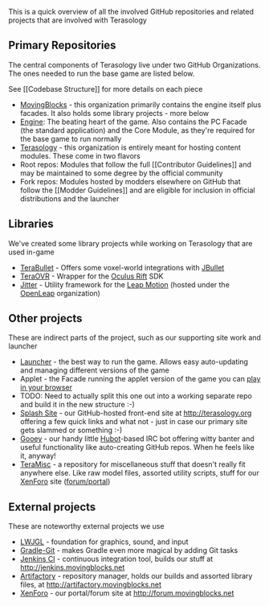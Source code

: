 This is a quick overview of all the involved GitHub repositories and related projects that are involved with Terasology

Primary Repositories
---------

The central components of Terasology live under two GitHub Organizations. The ones needed to run the base game are listed below.

See [[Codebase Structure]] for more details on each piece

* [MovingBlocks](https://github.com/MovingBlocks) - this organization primarily contains the engine itself plus facades. It also holds some library projects - more below
 * [Engine](https://github.com/MovingBlocks/Terasology): The beating heart of the game. Also contains the PC Facade (the standard application) and the Core Module, as they're required for the base game to run normally
* [Terasology](https://github.com/Terasology) - this organization is entirely meant for hosting content modules. These come in two flavors
 * Root repos: Modules that follow the full [[Contributor Guidelines]] and may be maintained to some degree by the official community
 * Fork repos: Modules hosted by modders elsewhere on GitHub that follow the [[Modder Guidelines]] and are eligible for inclusion in official distributions and the launcher

Libraries
---------

We've created some library projects while working on Terasology that are used in-game

* [TeraBullet](https://github.com/MovingBlocks/TeraBullet) - Offers some voxel-world integrations with [JBullet](http://jbullet.advel.cz)
* [TeraOVR](https://github.com/MovingBlocks/TeraOVR) - Wrapper for the [Oculus Rift](http://www.oculusvr.com) SDK
* [Jitter](https://github.com/openleap/jitter) - Utility framework for the [Leap Motion](https://www.leapmotion.com/) (hosted under the [OpenLeap](https://github.com/openleap) organization)

Other projects
---------

These are indirect parts of the project, such as our supporting site work and launcher

* [Launcher](https://github.com/MovingBlocks/TerasologyLauncher) - the best way to run the game. Allows easy auto-updating and managing different versions of the game
* Applet - the Facade running the applet version of the game you can [play in your browser](http://forum.movingblocks.net/pages/applet)
 * TODO: Need to actually split this one out into a working separate repo and build it in the new structure :-)
* [Splash Site](https://github.com/MovingBlocks/movingblocks.github.com) - our GitHub-hosted front-end site at http://terasology.org offering a few quick links and what not - just in case our primary site gets slammed or something :-)
* [Gooey](https://github.com/MovingBlocks/Gooey) - our handy little [Hubot](http://hubot.github.com/)-based IRC bot offering witty banter and useful functionality like auto-creating GitHub repos. When he feels like it, anyway!
* [TeraMisc](https://github.com/MovingBlocks/TeraMisc) - a repository for miscellaneous stuff that doesn't really fit  anywhere else. Like raw model files, assorted utility scripts, stuff for our [XenForo](http://xenforo.com) site ([forum/portal](http://forum.movingblocks.net))

External projects
---------

These are noteworthy external projects we use

* [LWJGL](http://lwjgl.org) - foundation for graphics, sound, and input
* [Gradle-Git](https://github.com/ajoberstar/gradle-git) - makes Gradle even more magical by adding Git tasks
* [Jenkins CI](http://jenkins-ci.org) - continuous integration tool, builds our stuff at http://jenkins.movingblocks.net
* [Artifactory](http://www.jfrog.com/home/v_artifactory_opensource_overview) - repository manager, holds our builds and assorted library files, at http://artifactory.movingblocks.net
* [XenForo](http://xenforo.com) - our portal/forum site at http://forum.movingblocks.net


